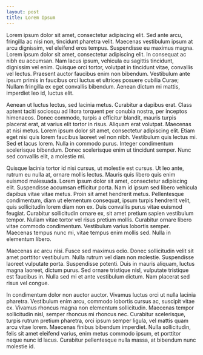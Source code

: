 ```yaml
---
layout: post
title: Lorem Ipsum
---
```

Lorem ipsum dolor sit amet, consectetur adipiscing elit. Sed ante arcu, fringilla ac nisi non, tincidunt pharetra velit. Maecenas vestibulum ipsum at arcu dignissim, vel eleifend eros tempus. Suspendisse eu maximus magna. Lorem ipsum dolor sit amet, consectetur adipiscing elit. In consequat ac nibh eu accumsan. Nam lacus ipsum, vehicula eu sagittis tincidunt, dignissim vel enim. Quisque orci tortor, volutpat in tincidunt vitae, convallis vel lectus. Praesent auctor faucibus enim non bibendum. Vestibulum ante ipsum primis in faucibus orci luctus et ultrices posuere cubilia Curae; Nullam fringilla ex eget convallis bibendum. Aenean dictum mi mattis, imperdiet leo id, luctus elit.

Aenean ut luctus lectus, sed lacinia metus. Curabitur a dapibus erat. Class aptent taciti sociosqu ad litora torquent per conubia nostra, per inceptos himenaeos. Donec commodo, turpis a efficitur blandit, mauris turpis placerat erat, at varius elit tortor in risus. Aliquam erat volutpat. Maecenas at nisi metus. Lorem ipsum dolor sit amet, consectetur adipiscing elit. Etiam eget nisi quis lorem faucibus laoreet vel non nibh. Vestibulum quis lectus mi. Sed et lacus lorem. Nulla in commodo purus. Integer condimentum scelerisque bibendum. Donec scelerisque enim ut tincidunt semper. Nunc sed convallis elit, a molestie mi.

Quisque lacinia tortor id nisi cursus, ut molestie est cursus. Ut leo ante, rutrum eu nulla at, ornare mollis lectus. Mauris quis libero quis enim euismod malesuada. Lorem ipsum dolor sit amet, consectetur adipiscing elit. Suspendisse accumsan efficitur porta. Nam id ipsum sed libero vehicula dapibus vitae vitae metus. Proin sit amet hendrerit metus. Pellentesque condimentum, diam ut elementum consequat, ipsum turpis hendrerit velit, quis sollicitudin lorem diam non ex. Duis convallis purus vitae euismod feugiat. Curabitur sollicitudin ornare ex, sit amet pretium sapien vestibulum tempor. Nullam vitae tortor vel risus pretium mollis. Curabitur ornare libero vitae commodo condimentum. Vestibulum varius lobortis semper. Maecenas tempus nunc mi, vitae tempus enim mollis sed. Nulla in elementum libero.

Maecenas ac arcu nisi. Fusce sed maximus odio. Donec sollicitudin velit sit amet porttitor vestibulum. Nulla rutrum vel diam non molestie. Suspendisse laoreet vulputate porta. Suspendisse potenti. Duis in mauris aliquam, luctus magna laoreet, dictum purus. Sed ornare tristique nisl, vulputate tristique est faucibus in. Nulla sed mi et ante vestibulum dictum. Nam placerat sed risus vel congue.

In condimentum dolor non auctor auctor. Vivamus luctus orci ut nulla lacinia pharetra. Vestibulum enim arcu, commodo lobortis cursus ac, suscipit vitae ex. Vivamus rhoncus magna non elementum sollicitudin. Maecenas tempor sollicitudin nisl, semper rhoncus mi rhoncus nec. Curabitur scelerisque, turpis rutrum pretium pharetra, orci ipsum semper ligula, vel mattis quam arcu vitae lorem. Maecenas finibus bibendum imperdiet. Nulla sollicitudin, felis sit amet eleifend varius, enim metus commodo ipsum, et porttitor neque nunc id lacus. Curabitur pellentesque nulla massa, at bibendum nunc molestie id.
